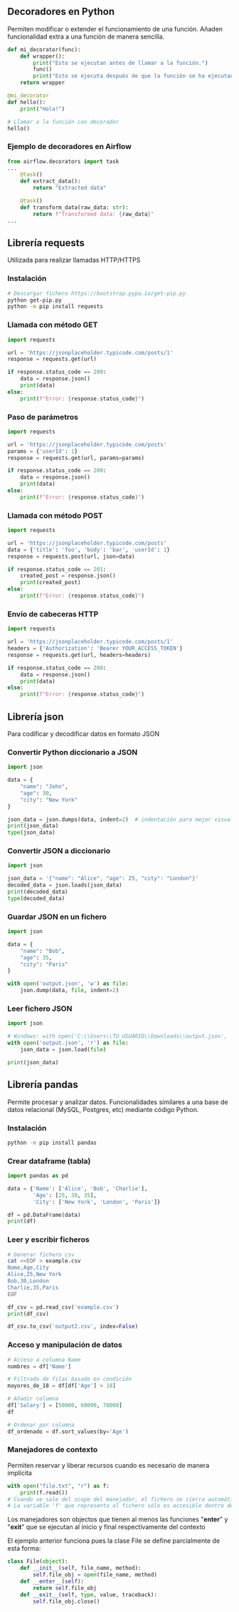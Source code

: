## Decoradores en Python
Permiten modificar o extender el funcionamiento de una función. Añaden funcionalidad extra a una función de manera sencilla.

```python
def mi_decorator(func):
    def wrapper():
        print("Esto se ejecutan antes de llamar a la función.")
        func()
        print("Esto se ejecuta después de que la función se ha ejecutado.")
    return wrapper

@mi_decorator
def hello():
    print("Hola!")

# Llamar a la función con decorador
hello()
```
### Ejemplo de decoradores en Airflow
```python
from airflow.decorators import task
...
    @task()
    def extract_data():
        return "Extracted data"

    @task()
    def transform_data(raw_data: str):
        return f"Transformed data: {raw_data}"
...
```


## Librería requests
Utilizada para realizar llamadas HTTP/HTTPS

### Instalación
```bash
# Descargar fichero https://bootstrap.pypa.io/get-pip.py
python get-pip.py
python -m pip install requests
```

### Llamada con método GET
```python
import requests

url = 'https://jsonplaceholder.typicode.com/posts/1'
response = requests.get(url)

if response.status_code == 200:
    data = response.json()
    print(data)
else:
    print(f"Error: {response.status_code}")
```

### Paso de parámetros
```python
import requests

url = 'https://jsonplaceholder.typicode.com/posts'
params = {'userId': 1}
response = requests.get(url, params=params)

if response.status_code == 200:
    data = response.json()
    print(data)
else:
    print(f"Error: {response.status_code}")
```

### Llamada con método POST
```python
import requests

url = 'https://jsonplaceholder.typicode.com/posts'
data = {'title': 'foo', 'body': 'bar', 'userId': 1}
response = requests.post(url, json=data)

if response.status_code == 201:
    created_post = response.json()
    print(created_post)
else:
    print(f"Error: {response.status_code}")
```

### Envío de cabeceras HTTP
```python
import requests

url = 'https://jsonplaceholder.typicode.com/posts/1'
headers = {'Authorization': 'Bearer YOUR_ACCESS_TOKEN'}
response = requests.get(url, headers=headers)

if response.status_code == 200:
    data = response.json()
    print(data)
else:
    print(f"Error: {response.status_code}")
```

## Librería json
Para codificar y decodificar datos en formato JSON

### Convertir Python diccionario a JSON
```python
import json

data = {
    "name": "John",
    "age": 30,
    "city": "New York"
}

json_data = json.dumps(data, indent=2)  # indentación para mejor visualización
print(json_data)
type(json_data)
```

### Convertir JSON a diccionario
```python
import json

json_data = '{"name": "Alice", "age": 25, "city": "London"}'
decoded_data = json.loads(json_data)
print(decoded_data)
type(decoded_data)
```

### Guardar JSON en un fichero
```python
import json

data = {
    "name": "Bob",
    "age": 35,
    "city": "Paris"
}

with open('output.json', 'w') as file:
    json.dump(data, file, indent=2)
```

### Leer fichero JSON
```python
import json

# Windows: with open('C:\\Users\\TU_USUARIO\\Downloads\\output.json', 'r') as file:
with open('output.json', 'r') as file:
    json_data = json.load(file)

print(json_data)
```

## Librería pandas
Permite procesar y analizar datos. Funcionalidades similares a una base de datos relacional (MySQL, Postgres, etc) mediante código Python.

### Instalación
```bash
python -m pip install pandas
```

### Crear dataframe (tabla)
```python
import pandas as pd

data = {'Name': ['Alice', 'Bob', 'Charlie'],
        'Age': [25, 30, 35],
        'City': ['New York', 'London', 'Paris']}

df = pd.DataFrame(data)
print(df)
```
### Leer y escribir ficheros
```bash
# Generar fichero csv
cat <<EOF > example.csv
Name,Age,City
Alice,25,New York
Bob,30,London
Charlie,35,Paris
EOF
```

```python
df_csv = pd.read_csv('example.csv')
print(df_csv)

df_csv.to_csv('output2.csv', index=False)
```

### Acceso y manipulación de datos
```python
# Acceso a columna Name
nombres = df['Name']

# Filtrado de filas basado en condición
mayores_de_18 = df[df['Age'] > 18]

# Añadir columna
df['Salary'] = [50000, 60000, 70000]
df 

# Ordenar por columna
df_ordenado = df.sort_values(by='Age')
```

### Manejadores de contexto
Permiten reservar y liberar recursos cuando es necesario de manera implícita
```python
with open("file.txt", "r") as f:
    print(f.read())
# Cuando se sale del scope del manejador, el fichero se cierra automáticamente
# La variable 'f' que representa al fichero sólo es accesible dentro de este contexto
```
Los manejadores son objectos que tienen al menos las funciones "__enter__" y "__exit__" que se ejecutan al inicio y final respectivamente del contexto

El ejemplo anterior funciona pues la clase File se define parcialmente de esta forma:

```python
class File(object):
    def __init__(self, file_name, method):
        self.file_obj = open(file_name, method)
    def __enter__(self):
        return self.file_obj
    def __exit__(self, type, value, traceback):
        self.file_obj.close()
```

